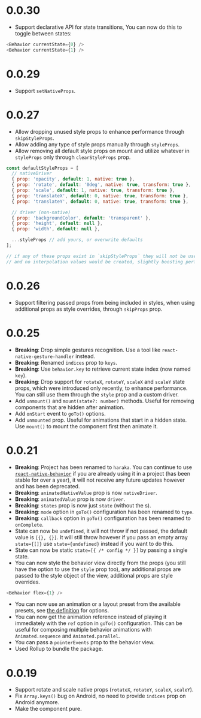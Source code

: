 # 0.0.30

- Support declarative API for state transitions, You can now do this to toggle between states:

```js
<Behavior currentState={0} />
<Behavior currentState={1} />
```

# 0.0.29

- Support `setNativeProps`.

# 0.0.27

- Allow dropping unused style props to enhance performance through `skipStyleProps`.
- Allow adding any type of style props manually through `styleProps`.
- Allow removing all default style props on mount and utilize whatever in `styleProps` only through `clearStyleProps` prop.

```js
const defaultStyleProps = [
  // nativeDriver
  { prop: 'opacity', default: 1, native: true },
  { prop: 'rotate', default: '0deg', native: true, transform: true },
  { prop: 'scale', default: 1, native: true, transform: true },
  { prop: 'translateX', default: 0, native: true, transform: true },
  { prop: 'translateY', default: 0, native: true, transform: true },

  // driver (non-native)
  { prop: 'backgroundColor', default: 'transparent' },
  { prop: 'height', default: null },
  { prop: 'width', default: null },

  ...styleProps // add yours, or overwrite defaults
];

// if any of these props exist in `skipStyleProps` they will not be used
// and no interpolation values would be created, slightly boosting perf.
```

# 0.0.26

- Support filtering passed props from being included in styles, when using additional props as style overrides, through `skipProps` prop.

# 0.0.25

- **Breaking**: Drop simple gestures recognition. Use a tool like `react-native-gesture-handler` instead.
- **Breaking**: Renamed `indices` prop to `keys`.
- **Breaking**: Use `behavior.key` to retrieve current state index (now named `key`).
- **Breaking**: Drop support for `rotateX`, `rotateY`, `scaleX` and `scaleY` state props, which were introduced only recently, to enhance performance. You can still use them through the `style` prop and a custom driver.
- Add `unmount()` and `mount(state?: number)` methods. Useful for removing components that are hidden after animation.
- Add `onStart` event to `goTo()` options.
- Add `unmounted` prop. Useful for animations that start in a hidden state. Use `mount()` to mount the component first then animate it.

# 0.0.21

- **Breaking**: Project has been renamed to `haraka`. You can continue to use [`react-native-behavior`](https://www.npmjs.com/package/react-native-behavior) if you are already using it in a project (has been stable for over a year), it will not receive any future updates however and has been deprecated.
- **Breaking**: `animatedNativeValue` prop is now `nativeDriver`.
- **Breaking**: `animatedValue` prop is now `driver`.
- **Breaking**: `states` prop is now just `state` (without the s).
- **Breaking**: `mode` option in `goTo()` configuration has been renamed to `type`.
- **Breaking**: `callback` option in `goTo()` configuration has been renamed to `onComplete`.
- State can now be `undefined`, it will not throw if not passed, the default value is `[{}, {}]`. It will still throw however if you pass an empty array `state={[]}` use `state={undefined}` instead if you want to do this.
- State can now be static `state=[{ /* config */ }]` by passing a single state.
- You can now style the behavior view directly from the props (you still have the option to use the `style` prop too), any additional props are passed to the style object of the view, additional props are style overrides.

```js
<Behavior flex={1} />
```

- You can now use an animation or a layout preset from the available presets, see [the definition](../../#definition) for options.
- You can now get the animation reference instead of playing it immediately with the `ref` option in `goTo()` configuration. This can be useful for composing multiple behavior animations with `Animated.sequence` and `Animated.parallel`.
- You can pass a `pointerEvents` prop to the behavior view.
- Used Rollup to bundle the package.

# 0.0.19

- Support rotate and scale native props (`rotateX`, `rotateY`, `scaleX`, `scaleY`).
- Fix `Array.keys()` bug on Android, no need to provide `indices` prop on Android anymore.
- Make the component pure.
